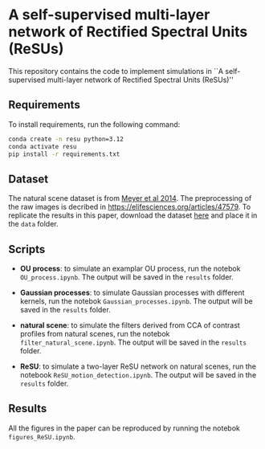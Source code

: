 # A self-supervised multi-layer network of Rectified Spectral Units (ReSUs)
This repository contains the code to implement simulations in ``A self-supervised 
multi-layer network of Rectified Spectral Units (ReSUs)''

## Requirements
To install requirements, run the following command:
```bash
conda create -n resu python=3.12
conda activate resu
pip install -r requirements.txt
```

## Dataset
The natural scene dataset is from [Meyer et al 2014](https://pub.uni-bielefeld.de/record/2689637). The preprocessing of the raw images is decribed in https://elifesciences.org/articles/47579. To replicate the results in this paper, download the dataset [here]() and place it in the `data` folder.

## Scripts
- **OU process**: to simulate an examplar  OU process, run the notebok `OU_process.ipynb`. The output will be saved in the `results` folder.

- **Gaussian processes**: to simulate Gaussian processes with different kernels, run the notebok `Gaussian_processes.ipynb`. The output will be saved in the `results` folder.

- **natural scene**: to simulate the filters derived from CCA of contrast profiles from natural scenes, run the notebok `filter_natural_scene.ipynb`. The output will be saved in the `results` folder.

- **ReSU**: to simulate a two-layer ReSU network on natural scenes, run the notebook `ReSU_motion_detection.ipynb`. The output will be saved in the `results` folder.


## Results
All the figures in the paper can be reproduced by running the notebok `figures_ReSU.ipynb`.
